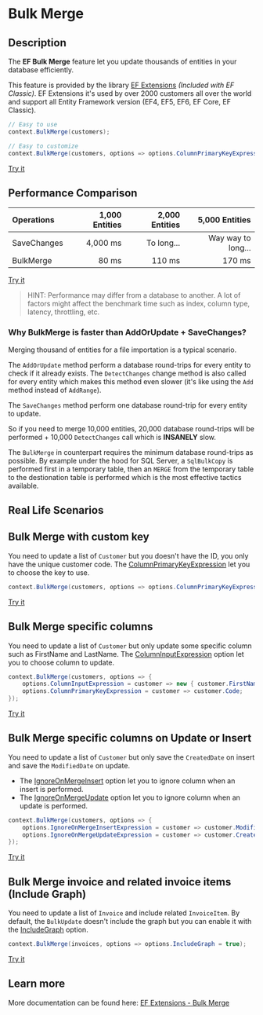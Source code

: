 # Bulk Merge

## Description
The **EF Bulk Merge** feature let you update thousands of entities in your database efficiently.

This feature is provided by the library [EF Extensions](https://entityframework-extensions.net/bulk-merge) _(Included with EF Classic)_. EF Extensions it's used by over 2000 customers all over the world and support all Entity Framework version (EF4, EF5, EF6, EF Core, EF Classic).

```csharp
// Easy to use
context.BulkMerge(customers);

// Easy to customize
context.BulkMerge(customers, options => options.ColumnPrimaryKeyExpression = customer => customer.Code);
```
[Try it](https://dotnetfiddle.net/HxfhEn)

## Performance Comparison

| Operations      | 1,000 Entities | 2,000 Entities | 5,000 Entities |
| :-------------- | -------------: | -------------: | -------------: |
| SaveChanges     | 4,000 ms       | To long...     | Way way to long... |
| BulkMerge       | 80 ms          | 110 ms         | 170 ms         |

[Try it](https://dotnetfiddle.net/L1yqaL)

> HINT: Performance may differ from a database to another. A lot of factors might affect the benchmark time such as index, column type, latency, throttling, etc.

### Why BulkMerge is faster than AddOrUpdate + SaveChanges?
Merging thousand of entities for a file importation is a typical scenario.

The `AddOrUpdate` method perform a database round-trips for every entity to check if it already exists. The `DetectChanges` change method is also called for every entity which makes this method even slower (it's like using the `Add` method instead of `AddRange`).

The `SaveChanges` method perform one database round-trip for every entity to update.

So if you need to merge 10,000 entities, 20,000 database round-trips will be performed + 10,000 `DetectChanges` call which is **INSANELY** slow.

The `BulkMerge` in counterpart requires the minimum database round-trips as possible. By example under the hood for SQL Server, a `SqlBulkCopy` is performed first in a temporary table, then an `MERGE` from the temporary table to the destionation table is performed which is the most effective tactics available.

## Real Life Scenarios

## Bulk Merge with custom key
You need to update a list of `Customer` but you doesn't have the ID, you only have the unique customer code. The [ColumnPrimaryKeyExpression](https://entityframework-extensions.net/column#column-primary-key) let you to choose the key to use.

```csharp
context.BulkMerge(customers, options => options.ColumnPrimaryKeyExpression = customer => customer.Code);
```
[Try it](https://dotnetfiddle.net/xItcSY)

## Bulk Merge specific columns
You need to update a list of `Customer` but only update some specific column such as FirstName and LastName. The [ColumnInputExpression](https://entityframework-extensions.net/column#column-input) option let you to choose column to update.

```csharp
context.BulkMerge(customers, options => { 
	options.ColumnInputExpression = customer => new { customer.FirstName, customer.LastName };
	options.ColumnPrimaryKeyExpression = customer => customer.Code;
});
```
[Try it](https://dotnetfiddle.net/0eArw7)

## Bulk Merge specific columns on Update or Insert
You need to update a list of `Customer` but only save the `CreatedDate` on insert and save the `ModifiedDate` on update.
- The [IgnoreOnMergeInsert](https://entityframework-extensions.net/column#ignore-on-merge-insert) option let you to ignore column when an insert is performed.
- The [IgnoreOnMergeUpdate](https://entityframework-extensions.net/column#ignore-on-merge-insert) option let you to ignore column when an update is performed.

```csharp
context.BulkMerge(customers, options => { 
	options.IgnoreOnMergeInsertExpression = customer => customer.ModifiedDate;
	options.IgnoreOnMergeUpdateExpression = customer => customer.CreatedDate;
});
```
[Try it](https://dotnetfiddle.net/mycIU1)

## Bulk Merge invoice and related invoice items (Include Graph)
You need to update a list of `Invoice` and include related `InvoiceItem`. By default, the `BulkUpdate` doesn't include the graph but you can enable it with the [IncludeGraph](https://entityframework-extensions.net/include-graph) option.

```csharp
context.BulkMerge(invoices, options => options.IncludeGraph = true);
```
[Try it](https://dotnetfiddle.net/owLagp)

## Learn more

More documentation can be found here: [EF Extensions - Bulk Merge](https://entityframework-extensions.net/bulk-merge)

